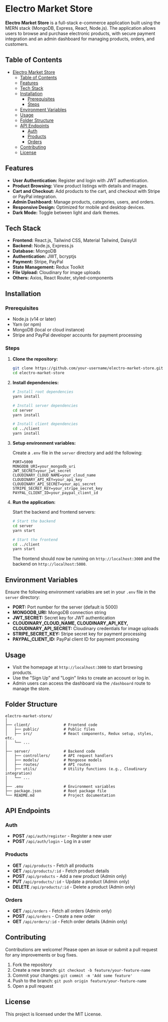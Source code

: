 # Electro Market Store

**Electro Market Store** is a full-stack e-commerce application built using the MERN stack (MongoDB, Express, React, Node.js). The application allows users to browse and purchase electronic products, with secure payment integration and an admin dashboard for managing products, orders, and customers.

## Table of Contents

- [Electro Market Store](#electro-market-store)
  - [Table of Contents](#table-of-contents)
  - [Features](#features)
  - [Tech Stack](#tech-stack)
  - [Installation](#installation)
    - [Prerequisites](#prerequisites)
    - [Steps](#steps)
  - [Environment Variables](#environment-variables)
  - [Usage](#usage)
  - [Folder Structure](#folder-structure)
  - [API Endpoints](#api-endpoints)
    - [Auth](#auth)
    - [Products](#products)
    - [Orders](#orders)
  - [Contributing](#contributing)
  - [License](#license)

## Features

- **User Authentication:** Register and login with JWT authentication.
- **Product Browsing:** View product listings with details and images.
- **Cart and Checkout:** Add products to the cart, and checkout with Stripe or PayPal integration.
- **Admin Dashboard:** Manage products, categories, users, and orders.
- **Responsive Design:** Optimized for mobile and desktop devices.
- **Dark Mode:** Toggle between light and dark themes.

## Tech Stack

- **Frontend:** React.js, Tailwind CSS, Material Tailwind, DaisyUI
- **Backend:** Node.js, Express.js
- **Database:** MongoDB
- **Authentication:** JWT, bcryptjs
- **Payment:** Stripe, PayPal
- **State Management:** Redux Toolkit
- **File Upload:** Cloudinary for image uploads
- **Others:** Axios, React Router, styled-components

## Installation

### Prerequisites

- Node.js (v14 or later)
- Yarn (or npm)
- MongoDB (local or cloud instance)
- Stripe and PayPal developer accounts for payment processing

### Steps

1. **Clone the repository:**

    ```bash
    git clone https://github.com/your-username/electro-market-store.git
    cd electro-market-store
    ```

2. **Install dependencies:**

    ```bash
    # Install root dependencies
    yarn install

    # Install server dependencies
    cd server
    yarn install

    # Install client dependencies
    cd ../client
    yarn install
    ```

3. **Setup environment variables:**

    Create a `.env` file in the `server` directory and add the following:

    ```plaintext
    PORT=5000
    MONGODB_URI=your_mongodb_uri
    JWT_SECRET=your_jwt_secret
    CLOUDINARY_CLOUD_NAME=your_cloud_name
    CLOUDINARY_API_KEY=your_api_key
    CLOUDINARY_API_SECRET=your_api_secret
    STRIPE_SECRET_KEY=your_stripe_secret_key
    PAYPAL_CLIENT_ID=your_paypal_client_id
    ```

4. **Run the application:**

    Start the backend and frontend servers:

    ```bash
    # Start the backend
    cd server
    yarn start

    # Start the frontend
    cd ../client
    yarn start
    ```

    The frontend should now be running on `http://localhost:3000` and the backend on `http://localhost:5000`.

## Environment Variables

Ensure the following environment variables are set in your `.env` file in the `server` directory:

- **PORT:** Port number for the server (default is 5000)
- **MONGODB_URI:** MongoDB connection string
- **JWT_SECRET:** Secret key for JWT authentication
- **CLOUDINARY_CLOUD_NAME, CLOUDINARY_API_KEY, CLOUDINARY_API_SECRET:** Cloudinary credentials for image uploads
- **STRIPE_SECRET_KEY:** Stripe secret key for payment processing
- **PAYPAL_CLIENT_ID:** PayPal client ID for payment processing

## Usage

- Visit the homepage at `http://localhost:3000` to start browsing products.
- Use the "Sign Up" and "Login" links to create an account or log in.
- Admin users can access the dashboard via the `/dashboard` route to manage the store.

## Folder Structure

```
electro-market-store/
│
├── client/               # Frontend code
│   ├── public/           # Public files
│   ├── src/              # React components, Redux setup, styles, etc.
│   └── ...               
│
├── server/               # Backend code
│   ├── controllers/      # API request handlers
│   ├── models/           # Mongoose models
│   ├── routes/           # API routes
│   ├── utils/            # Utility functions (e.g., Cloudinary integration)
│   └── ...               
│
├── .env                  # Environment variables
├── package.json          # Root package file
└── README.md             # Project documentation
```

## API Endpoints

### Auth

- **POST** `/api/auth/register` - Register a new user
- **POST** `/api/auth/login` - Log in a user

### Products

- **GET** `/api/products` - Fetch all products
- **GET** `/api/products/:id` - Fetch product details
- **POST** `/api/products` - Add a new product (Admin only)
- **PUT** `/api/products/:id` - Update a product (Admin only)
- **DELETE** `/api/products/:id` - Delete a product (Admin only)

### Orders

- **GET** `/api/orders` - Fetch all orders (Admin only)
- **POST** `/api/orders` - Create a new order
- **GET** `/api/orders/:id` - Fetch order details (Admin only)

## Contributing

Contributions are welcome! Please open an issue or submit a pull request for any improvements or bug fixes.

1. Fork the repository
2. Create a new branch: `git checkout -b feature/your-feature-name`
3. Commit your changes: `git commit -m 'Add some feature'`
4. Push to the branch: `git push origin feature/your-feature-name`
5. Open a pull request

## License

This project is licensed under the MIT License.